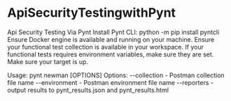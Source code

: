 # ApiSecurityTestingwithPynt
Api Security Testing Via Pynt
Install Pynt CLI: python -m pip install pyntcli
Ensure Docker engine is available and running on your machine.
Ensure your functional test collection is available in your workspace.
If your functional tests requires environment variables, make sure they are set.
Make sure your target is up.

Usage: pynt newman [OPTIONS] 
Options:
--collection - Postman collection file name
--environment - Postman environment file name
--reporters - output results to pynt_results.json and pynt_results.html
